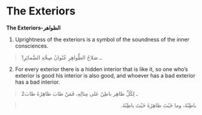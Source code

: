 The Exteriors
=============

**The Exteriors-الظواهر**

1. Uprightness of the exteriors is a symbol of the soundness of the
inner consciences.

> 1ـ صَلاحُ الظَّواهِرِ عُنْوانُ صِحَّةِ الضَّمائِرِ.

2. For every exterior there is a hidden interior that is like it, so one
who’s exterior is good his interior is also good, and whoever has a bad
exterior has a bad interior.

> 2ـ لِكُلِّ ظاهِر باطِنٌ عَلى مِثالِهِ، فَمَنْ طابَ ظاهِرُهُ طابَ
<blockquote dir="rtl">
  <p>
باطِنُهُ، وما خَبُثَ ظاهِرُهُ خَبُثَ باطِنُهُ.
  </p>
</blockquote>


